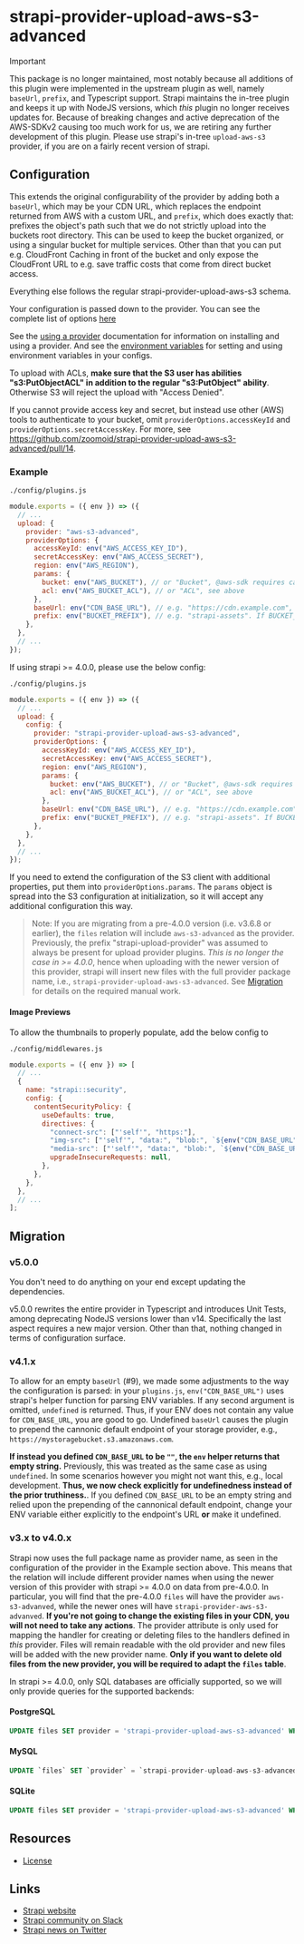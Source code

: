# strapi-provider-upload-aws-s3-advanced

> [!IMPORTANT]
> This package is no longer maintained, most notably because all additions of this plugin were
> implemented in the upstream plugin as well, namely `baseUrl`, `prefix`, and Typescript support.
> Strapi maintains the in-tree plugin and keeps it up with NodeJS versions, which *this* plugin
> no longer receives updates for. Because of breaking changes and active deprecation of the
> AWS-SDKv2 causing too much work for us, we are retiring any further development of this plugin.
> Please use strapi's in-tree `upload-aws-s3` provider, if you are on a fairly recent version of strapi.

## Configuration

This extends the original configurability of the provider by adding both a
`baseUrl`, which may be your CDN URL, which replaces the endpoint returned from
AWS with a custom URL, and `prefix`, which does exactly that: prefixes the
object's path such that we do not strictly upload into the buckets root
directory. This can be used to keep the bucket organized, or using a singular bucket
for multiple services. Other than that you can put e.g. CloudFront Caching in front of the
bucket and only expose the CloudFront URL to e.g. save traffic costs that come from
direct bucket access.

Everything else follows the regular strapi-provider-upload-aws-s3 schema.

Your configuration is passed down to the provider. You can see the complete list of options
[here](https://docs.aws.amazon.com/AWSJavaScriptSDK/v3/latest/clients/client-s3/index.html)

See the [using a
provider](https://strapi.io/documentation/developer-docs/latest/development/plugins/upload.html#using-a-provider)
documentation for information on installing and using a provider. And see the
[environment
variables](https://strapi.io/documentation/developer-docs/latest/setup-deployment-guides/configurations.html#environment-variables)
for setting and using environment variables in your configs.

To upload with ACLs, **make sure that the S3 user has abilities
"s3:PutObjectACL" in addition to the regular "s3:PutObject" ability**. Otherwise
S3 will reject the upload with "Access Denied".

If you cannot provide access key and secret, but instead use other (AWS) tools
to authenticate to your bucket, omit `providerOptions.accessKeyId` and
`providerOptions.secretAccessKey`. For more, see
<https://github.com/zoomoid/strapi-provider-upload-aws-s3-advanced/pull/14>.

### Example

`./config/plugins.js`

```js
module.exports = ({ env }) => ({
  // ...
  upload: {
    provider: "aws-s3-advanced",
    providerOptions: {
      accessKeyId: env("AWS_ACCESS_KEY_ID"),
      secretAccessKey: env("AWS_ACCESS_SECRET"),
      region: env("AWS_REGION"),
      params: {
        bucket: env("AWS_BUCKET"), // or "Bucket", @aws-sdk requires capitalized properties, but the convention for this file is lowercased, but the plugin understands both
        acl: env("AWS_BUCKET_ACL"), // or "ACL", see above
      },
      baseUrl: env("CDN_BASE_URL"), // e.g. "https://cdn.example.com", this is stored in strapi's database to point to the file
      prefix: env("BUCKET_PREFIX"), // e.g. "strapi-assets". If BUCKET_PREFIX contains leading or trailing slashes, they are removed internally to construct the URL safely
    },
  },
  // ...
});
```

If using strapi >= 4.0.0, please use the below config:

`./config/plugins.js`

```js
module.exports = ({ env }) => ({
  // ...
  upload: {
    config: {
      provider: "strapi-provider-upload-aws-s3-advanced",
      providerOptions: {
        accessKeyId: env("AWS_ACCESS_KEY_ID"),
        secretAccessKey: env("AWS_ACCESS_SECRET"),
        region: env("AWS_REGION"),
        params: {
          bucket: env("AWS_BUCKET"), // or "Bucket", @aws-sdk requires capitalized properties, but the convention for this file is lowercased, but the plugin understands both
          acl: env("AWS_BUCKET_ACL"), // or "ACL", see above
        },
        baseUrl: env("CDN_BASE_URL"), // e.g. "https://cdn.example.com", this is stored in strapi's database to point to the file
        prefix: env("BUCKET_PREFIX"), // e.g. "strapi-assets". If BUCKET_PREFIX contains leading or trailing slashes, they are removed internally to construct the URL safely
      },
    },
  },
  // ...
});
```

If you need to extend the configuration of the S3 client with additional
properties, put them into `providerOptions.params`. The `params` object is
spread into the S3 configuration at initialization, so it will accept any
additional configuration this way.

> Note: If you are migrating from a pre-4.0.0 version (i.e. v3.6.8 or earlier),
> the `files` relation will include `aws-s3-advanced` as the provider.
> Previously, the prefix "strapi-upload-provider" was assumed to always be
> present for upload provider plugins. _This is no longer the case in >= 4.0.0_,
> hence when uploading with the newer version of this provider, strapi will
> insert new files with the full provider package name, i.e.,
> `strapi-provider-upload-aws-s3-advanced`. See [Migration](#migration) for
> details on the required manual work.

#### Image Previews

To allow the thumbnails to properly populate, add the below config to

`./config/middlewares.js`

```js
module.exports = ({ env }) => [
  // ...
  {
    name: "strapi::security",
    config: {
      contentSecurityPolicy: {
        useDefaults: true,
        directives: {
          "connect-src": ["'self'", "https:"],
          "img-src": ["'self'", "data:", "blob:", `${env("CDN_BASE_URL")}`],
          "media-src": ["'self'", "data:", "blob:", `${env("CDN_BASE_URL")}`],
          upgradeInsecureRequests: null,
        },
      },
    },
  },
  // ...
];
```

## Migration

### v5.0.0

You don't need to do anything on your end except updating the dependencies.

v5.0.0 rewrites the entire provider in Typescript and introduces Unit Tests,
among deprecating NodeJS versions lower than v14. Specifically the last aspect
requires a new major version. Other than that, nothing changed in terms of
configuration surface.

### v4.1.x

To allow for an empty `baseUrl` (#9), we made some adjustments to the way the
configuration is parsed: in your `plugins.js`, `env("CDN_BASE_URL")` uses
strapi's helper function for parsing ENV variables. If any second argument is
omitted, `undefined` is returned. Thus, if your ENV does not contain any value
for `CDN_BASE_URL`, you are good to go. Undefined `baseUrl` causes the plugin to
prepend the cannonic default endpoint of your storage provider, e.g.,
`https://mystoragebucket.s3.amazonaws.com`.

**If instead you defined `CDN_BASE_URL` to be `""`, the `env` helper returns
that empty string.** Previously, this was treated as the same case as using
`undefined`. In some scenarios however you might not want this, e.g., local
development. **Thus, we now check explicitly for undefinedness instead of the
prior truthiness.**. If you defined `CDN_BASE_URL` to be an empty string and
relied upon the prepending of the cannonical default endpoint, change your ENV
variable either explicitly to the endpoint's URL **or** make it undefined.

### v3.x to v4.0.x

Strapi now uses the full package name as provider name, as seen in the
configuration of the provider in the Example section above. This means that the
relation will include different provider names when using the newer version of
this provider with strapi >= 4.0.0 on data from pre-4.0.0. In particular, you
will find that the pre-4.0.0 `files` will have the provider `aws-s3-advanved`,
while the newer ones will have `strapi-provider-aws-s3-advanved`. **If you're
not going to change the existing files in your CDN, you will not need to take
any actions**. The provider attribute is only used for mapping the handler for
creating or deleting files to the handlers defined in _this_ provider. Files
will remain readable with the old provider and new files will be added with the
new provider name. **Only if you want to delete old files from the new provider,
you will be required to adapt the `files` table**.

In strapi >= 4.0.0, only SQL databases are officially supported, so we will only
provide queries for the supported backends:

#### PostgreSQL

```sql
UPDATE files SET provider = 'strapi-provider-upload-aws-s3-advanced' WHERE provider = 'aws-s3-advanced';
```

#### MySQL

```sql
UPDATE `files` SET `provider` = `strapi-provider-upload-aws-s3-advanced` WHERE `provider` = `aws-s3-advanced`;
```

#### SQLite

```sql
UPDATE files SET provider = 'strapi-provider-upload-aws-s3-advanced' WHERE provider = 'aws-s3-advanced';
```

## Resources

- [License](LICENSE)

## Links

- [Strapi website](https://strapi.io/)
- [Strapi community on Slack](https://slack.strapi.io)
- [Strapi news on Twitter](https://twitter.com/strapijs)
